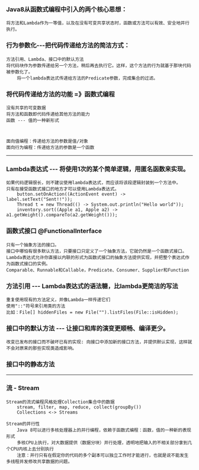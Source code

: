 ### Java8从函数式编程中引入的两个核心思想：
    将方法和Lambda作为一等值，以及在没有可变共享状态时，函数或方法可以有效、安全地并行执行。

    
### 行为参数化---把代码传递给方法的简洁方式：
    方法引用、Lambda、接口中的默认方法
    将代码块作为参数传递给另一个方法，稍后再去执行它。这样，这个方法的行为就基于那块代码被参数化了。
        将一个lambda表达式传递给方法的Predicate参数，完成集合的过滤。

### 将代码传递给方法的功能 =》函数式编程
    没有共享的可变数据
    将方法和函数即代码传递给其他方法的能力
    函数 --- 值的一种新形式

#
	面向值编程：传递给方法的参数是值/对象
	面向行为编程：传递给方法的参数是一个函数
    
-----------------------------------------
    
### Lambda表达式  --- 将使用1次的某个简单逻辑，用匿名函数来实现。
    如果代码逻辑很长，则不建议使用lambda表达式，而应该将该段逻辑封装到一个方法中。
    只有在接受函数式接口的地方才可以使用Lambda表达式。
        button.setOnAction((ActionEvent event) -> label.setText("Sent!!"));
        Thread t = new Thread(() -> System.out.println("Hello world"));
        inventory.sort((Apple a1, Apple a2) -> a1.getWeight().compareTo(a2.getWeight()));

### 函数式接口 @FunctionalInterface
    只有一个抽象方法的接口。
    接口中哪怕有很多默认方法，只要接口只定义了一个抽象方法，它就仍然是一个函数式接口。
    Lambda表达式允许你直接以内联的形式为函数式接口的抽象方法提供实现，并把整个表达式作为函数式接口的实例。
    Comparable、Runnable和Callable，Predicate、Consumer、Supplier和Function

### 方法引用  --- Lambda表达式的语法糖，比lambda更简洁的写法
    重复使用现有的方法定义，并像Lambda一样传递它们
    使用"::"符号来引用类的方法
    比如：File[] hiddenFiles = new File("").listFiles(File::isHidden);

### 接口中的默认方法 --- 让接口和库的演变更顺畅、编译更少。
    改变已发布的接口而不破坏已有的实现: 向接口中添加新的接口方法，并提供默认实现，这样就不会对原来的那些实现类造成影响。
    
### 接口中的静态方法

    
-----------------------------------------

### 流 - Stream
    Stream的流式编程风格处理Collection集合中的数据
        stream, filter, map, reduce, collect(groupBy())
        Collections <-> Streams
        
    Stream的并行性
        Java 8可以进行多核处理器上的并行编程，依赖于函数式编程：函数，值的一种新的表现形式
        多核CPU上执行，对大数据提供（数据分块）并行处理，透明地把输入的不相关部分拿到几个CPU内核上去分别执行
        注意：并行只有在假定你的代码的多个副本可以独立工作时才能进行，也就是说不能发生多线程并发修改共享数据的问题。
        
        
        
    
    
    
    
    
    


